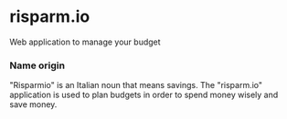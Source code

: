 # risparm.io
Web application to manage your budget

### Name origin

"Risparmio" is an Italian noun that means savings. The "risparm.io" application is used to plan budgets in order to spend money wisely and save money.
